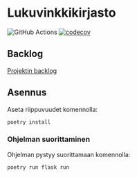# Lukuvinkkikirjasto

![GitHub Actions](https://github.com/johyy/lukuvinkkikirjasto/workflows/CI/badge.svg)
[![codecov](https://codecov.io/gh/johyy/lukuvinkkikirjasto/branch/main/graph/badge.svg?token=TVM08LCTBS)](https://codecov.io/gh/johyy/lukuvinkkikirjasto)

## Backlog

[Projektin backlog](https://docs.google.com/spreadsheets/d/1Ku5KeGKPKRg1Zwu5qJ2XgSO0A5ig9_967XB01-ox_BI/edit#gid=792830139)

## Asennus

Aseta riippuvuudet komennolla:

```
poetry install
```

### Ohjelman suorittaminen

Ohjelman pystyy suorittamaan komennolla:

```
poetry run flask run
```
